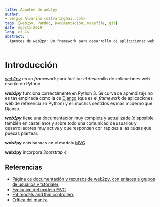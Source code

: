 ```yaml
---
title: Apuntes de web2py
author:
- Sergio Alvariño <salvari@gmail.com>
tags: [web2py, Pandoc, Documentación, makefile, git]
date: Agosto-2019
lang: es-ES
abstract: |
  Apuntes de web2py: Un framework para desarrollo de aplicaciones web
---
```


# Introducción

[web2py](http://www.web2py.com/) es un _framework_ para facilitar el desarrollo de
aplicaciones web escrito en Python.

___web2py___ funciona correctamente en Python 3. Su curva de
aprendizaje no es tan empinada como la de
[Django](https://www.djangoproject.com/) (que es el _framework_ de
aplicaciones web de referencia en Python) y en muchos sentidos es más
moderno que Django.

___web2py___ tiene una
[documentación](http://www.web2py.com/init/default/documentation) muy
completa y actualizada (disponible también en castellano) y sobre todo
una comunidad de usuarios y desarrolladores muy activa y que responden
con rapidez a las dudas que puedas plantear.

__web2py__ está basado en el modelo
[MVC](https://es.wikipedia.org/wiki/Modelo%E2%80%93vista%E2%80%93controlador)

__web2py__ incorpora _Bootstrap 4_

## Referencias

* [Página de documentación y recursos de web2py, con enlaces a grupos
  de usuarios y
  tutoriales](http://www.web2py.com/init/default/documentation)
* [Evolución del modelo MVC](https://martinfowler.com/eaaDev/uiArchs.html)
* [Fat models and thin controllers](https://nomadphp.com/blog/60/working-with-the-thin-controller-and-fat-model-concept-in-laravel)
* [Crítica del mantra](https://nomadphp.com/blog/60/working-with-the-thin-controller-and-fat-model-concept-in-laravel)
